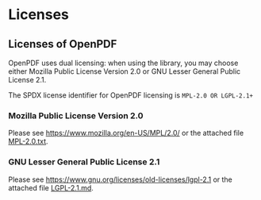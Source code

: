 # Licenses

## Licenses of OpenPDF

OpenPDF uses dual licensing: when using the library, you may choose either Mozilla Public License Version 2.0
or GNU Lesser General Public License 2.1.

The SPDX license identifier for OpenPDF licensing is `MPL-2.0 OR LGPL-2.1+`

### Mozilla Public License Version 2.0

Please see https://www.mozilla.org/en-US/MPL/2.0/ or the attached file
[MPL-2.0.txt](src/main/resources/META-INF/MPL-2.0.txt).

### GNU Lesser General Public License 2.1

Please see https://www.gnu.org/licenses/old-licenses/lgpl-2.1 or the attached file
[LGPL-2.1.md](src/main/resources/META-INF/LGPL-2.1.md).
